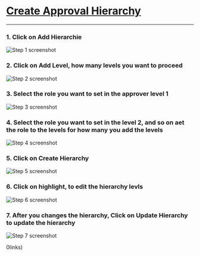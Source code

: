 # [Create Approval Hierarchy](https://app.tango.us/app/workflow/1d7356a3-92ae-4163-971b-511034016c55?utm_source=markdown&utm_medium=markdown&utm_campaign=workflow%20export%20links)


***





### 1. Click on Add Hierarchie
![Step 1 screenshot](https://images.tango.us/workflows/1d7356a3-92ae-4163-971b-511034016c55/steps/5349c698-92fc-46d6-96c4-dd826bdd7e9f/fd31aed9-f8ee-407c-8589-c3270e167fa2.png?crop=focalpoint&fit=crop&fp-x=0.5000&fp-y=0.5000&w=1200&border=2%2CF4F2F7&border-radius=8%2C8%2C8%2C8&border-radius-inner=8%2C8%2C8%2C8&blend-align=bottom&blend-mode=normal&blend-x=0&blend-w=1200&blend64=aHR0cHM6Ly9pbWFnZXMudGFuZ28udXMvc3RhdGljL21hZGUtd2l0aC10YW5nby13YXRlcm1hcmstdjIucG5n&mark-x=683&mark-y=283&m64=aHR0cHM6Ly9pbWFnZXMudGFuZ28udXMvc3RhdGljL2JsYW5rLnBuZz9tYXNrPWNvcm5lcnMmYm9yZGVyPTMlMkNGRjc0NDImdz00NzMmaD0xMzQmZml0PWNyb3AmY29ybmVyLXJhZGl1cz0xMA%3D%3D)


### 2. Click on Add Level, how many levels you want to proceed
![Step 2 screenshot](https://images.tango.us/workflows/1d7356a3-92ae-4163-971b-511034016c55/steps/72ac0a8e-8c98-4bbb-be1a-940d07911f3b/da9c2e9d-b736-45fa-89a2-67a8249ede1c.png?crop=focalpoint&fit=crop&fp-x=0.5000&fp-y=0.5000&w=1200&border=2%2CF4F2F7&border-radius=8%2C8%2C8%2C8&border-radius-inner=8%2C8%2C8%2C8&blend-align=bottom&blend-mode=normal&blend-x=0&blend-w=1200&blend64=aHR0cHM6Ly9pbWFnZXMudGFuZ28udXMvc3RhdGljL21hZGUtd2l0aC10YW5nby13YXRlcm1hcmstdjIucG5n&mark-x=669&mark-y=545&m64=aHR0cHM6Ly9pbWFnZXMudGFuZ28udXMvc3RhdGljL2JsYW5rLnBuZz9tYXNrPWNvcm5lcnMmYm9yZGVyPTMlMkNGRjc0NDImdz0zMjImaD0xMTImZml0PWNyb3AmY29ybmVyLXJhZGl1cz0xMA%3D%3D)


### 3. Select the role you want to set in the approver level 1
![Step 3 screenshot](https://images.tango.us/workflows/1d7356a3-92ae-4163-971b-511034016c55/steps/24aede99-8f67-4cee-80e7-becedf026d81/097dc8ac-ca4b-474d-8cff-87b5c61135bc.png?crop=focalpoint&fit=crop&fp-x=0.5000&fp-y=0.5000&w=1200&border=2%2CF4F2F7&border-radius=8%2C8%2C8%2C8&border-radius-inner=8%2C8%2C8%2C8&blend-align=bottom&blend-mode=normal&blend-x=0&blend-w=1200&blend64=aHR0cHM6Ly9pbWFnZXMudGFuZ28udXMvc3RhdGljL21hZGUtd2l0aC10YW5nby13YXRlcm1hcmstdjIucG5n&mark-x=171&mark-y=587&m64=aHR0cHM6Ly9pbWFnZXMudGFuZ28udXMvc3RhdGljL2JsYW5rLnBuZz9tYXNrPWNvcm5lcnMmYm9yZGVyPTMlMkNGRjc0NDImdz04MTcmaD0xMzcmZml0PWNyb3AmY29ybmVyLXJhZGl1cz0xMA%3D%3D)


### 4. Select the role you want to set in the level 2, and so on aet the role to the levels for how many you add the levels
![Step 4 screenshot](https://images.tango.us/workflows/1d7356a3-92ae-4163-971b-511034016c55/steps/d9f2c1b3-f5dd-41e0-aa57-9b5aa9ac469b/bbbcc15c-c1c7-497e-a362-11ad2eece29d.png?crop=focalpoint&fit=crop&fp-x=0.5000&fp-y=0.5000&w=1200&border=2%2CF4F2F7&border-radius=8%2C8%2C8%2C8&border-radius-inner=8%2C8%2C8%2C8&blend-align=bottom&blend-mode=normal&blend-x=0&blend-w=1200&blend64=aHR0cHM6Ly9pbWFnZXMudGFuZ28udXMvc3RhdGljL21hZGUtd2l0aC10YW5nby13YXRlcm1hcmstdjIucG5n&mark-x=171&mark-y=1085&m64=aHR0cHM6Ly9pbWFnZXMudGFuZ28udXMvc3RhdGljL2JsYW5rLnBuZz9tYXNrPWNvcm5lcnMmYm9yZGVyPTMlMkNGRjc0NDImdz04MTcmaD0xMzcmZml0PWNyb3AmY29ybmVyLXJhZGl1cz0xMA%3D%3D)


### 5. Click on Create Hierarchy
![Step 5 screenshot](https://images.tango.us/workflows/1d7356a3-92ae-4163-971b-511034016c55/steps/9b83bd5d-ef33-4741-9895-3945b35504a9/90c609d3-99a7-4a36-9614-4c04358a3012.png?crop=focalpoint&fit=crop&fp-x=0.5000&fp-y=0.5000&w=1200&border=2%2CF4F2F7&border-radius=8%2C8%2C8%2C8&border-radius-inner=8%2C8%2C8%2C8&blend-align=bottom&blend-mode=normal&blend-x=0&blend-w=1200&blend64=aHR0cHM6Ly9pbWFnZXMudGFuZ28udXMvc3RhdGljL21hZGUtd2l0aC10YW5nby13YXRlcm1hcmstdjIucG5n&mark-x=123&mark-y=1105&m64=aHR0cHM6Ly9pbWFnZXMudGFuZ28udXMvc3RhdGljL2JsYW5rLnBuZz9tYXNrPWNvcm5lcnMmYm9yZGVyPTMlMkNGRjc0NDImdz05MTImaD0xMzQmZml0PWNyb3AmY29ybmVyLXJhZGl1cz0xMA%3D%3D)


### 6. Click on highlight, to edit the hierarchy levls
![Step 6 screenshot](https://images.tango.us/workflows/1d7356a3-92ae-4163-971b-511034016c55/steps/5068d66f-77b3-4799-bef8-1faaca6c8f89/46b32ac4-8e76-4b26-803f-ae41bdde06c4.png?crop=focalpoint&fit=crop&fp-x=0.6804&fp-y=0.5182&fp-z=1.8094&w=1200&border=2%2CF4F2F7&border-radius=8%2C8%2C8%2C8&border-radius-inner=8%2C8%2C8%2C8&blend-align=bottom&blend-mode=normal&blend-x=0&blend-w=1200&blend64=aHR0cHM6Ly9pbWFnZXMudGFuZ28udXMvc3RhdGljL21hZGUtd2l0aC10YW5nby13YXRlcm1hcmstdjIucG5n&mark-x=707&mark-y=727&m64=aHR0cHM6Ly9pbWFnZXMudGFuZ28udXMvc3RhdGljL2JsYW5rLnBuZz9tYXNrPWNvcm5lcnMmYm9yZGVyPTQlMkNGRjc0NDImdz0xMjEmaD0xMjEmZml0PWNyb3AmY29ybmVyLXJhZGl1cz0xMA%3D%3D)


### 7. After you changes the hierarchy, Click on Update Hierarchy to update the hierarchy
![Step 7 screenshot](https://images.tango.us/workflows/1d7356a3-92ae-4163-971b-511034016c55/steps/a51cea21-3fef-4f49-9b3f-5a4eb95baef0/a1ce18ce-74fb-4a32-8253-3cb965bf1202.png?crop=focalpoint&fit=crop&fp-x=0.4825&fp-y=0.7604&fp-z=1.1143&w=1200&border=2%2CF4F2F7&border-radius=8%2C8%2C8%2C8&border-radius-inner=8%2C8%2C8%2C8&blend-align=bottom&blend-mode=normal&blend-x=0&blend-w=1200&blend64=aHR0cHM6Ly9pbWFnZXMudGFuZ28udXMvc3RhdGljL21hZGUtd2l0aC10YW5nby13YXRlcm1hcmstdjIucG5n&mark-x=92&mark-y=1055&m64=aHR0cHM6Ly9pbWFnZXMudGFuZ28udXMvc3RhdGljL2JsYW5rLnBuZz9tYXNrPWNvcm5lcnMmYm9yZGVyPTQlMkNGRjc0NDImdz0xMDE2Jmg9MTUwJmZpdD1jcm9wJmNvcm5lci1yYWRpdXM9MTA%3D)

0links)